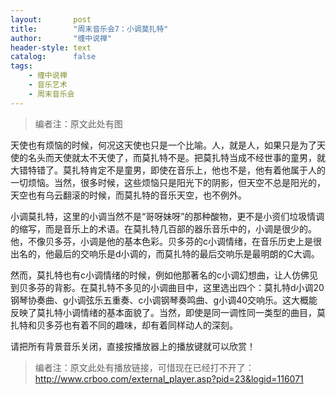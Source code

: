 ```yaml
---
layout:       post
title:        "周末音乐会7：小调莫扎特"
author:       "缠中说禅"
header-style: text
catalog:      false
tags:
    - 缠中说禅
    - 音乐艺术
    - 周末音乐会
---
```


> 编者注：原文此处有图



天使也有烦恼的时候，何况这天使也只是一个比喻。人，就是人，如果只是为了天使的名头而天使就太不天使了，而莫扎特不是。把莫扎特当成不经世事的童男，就大错特错了。莫扎特肯定不是童男，即使在音乐上，他也不是，他有着他属于人的一切烦恼。当然，很多时候，这些烦恼只是阳光下的阴影，但天空不总是阳光的，天空也有乌云翻滚的时候，而莫扎特的音乐天空，也不例外。



小调莫扎特，这里的小调当然不是“哥呀妹呀”的那种酸物，更不是小资们垃圾情调的缩写，而是音乐上的术语。在莫扎特几百部的器乐音乐中的，小调是很少的。他，不像贝多芬，小调是他的基本色彩。贝多芬的c小调情绪，在音乐历史上是很出名的，他最后的交响乐是d小调的，而莫扎特的最后交响乐是最明朗的C大调。



然而，莫扎特也有c小调情绪的时候，例如他那著名的c小调幻想曲，让人仿佛见到贝多芬的背影。在莫扎特不多见的小调曲目中，这里选出四个：莫扎特d小调20钢琴协奏曲、g小调弦乐五重奏、c小调钢琴奏鸣曲、g小调40交响乐。这大概能反映了莫扎特小调情绪的基本面貌了。当然，即使是同一调性同一类型的曲目，莫扎特和贝多芬也有着不同的趣味，却有着同样动人的深刻。



请把所有背景音乐关闭，直接按播放器上的播放键就可以欣赏！



> 编者注：原文此处有播放链接，可惜现在已经打不开了：http://www.crboo.com/external_player.asp?pid=23&logid=116071
